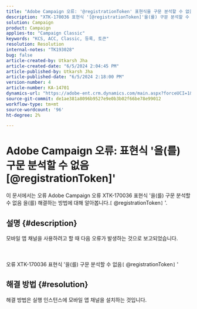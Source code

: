 ```yaml
---
title: "Adobe Campaign 오류: '@registrationToken' 표현식을 구문 분석할 수 없음"
description: "XTK-170036 표현식 '[@registrationToken]'을(를) 구문 분석할 수 없음 오류를 해결하는 방법에 대해 알아봅니다."
solution: Campaign
product: Campaign
applies-to: "Campaign Classic"
keywords: "KCS, ACC, Classic, 등록, 토큰"
resolution: Resolution
internal-notes: "TK193028"
bug: false
article-created-by: Utkarsh Jha
article-created-date: "6/5/2024 2:04:45 PM"
article-published-by: Utkarsh Jha
article-published-date: "6/5/2024 2:18:00 PM"
version-number: 4
article-number: KA-14701
dynamics-url: "https://adobe-ent.crm.dynamics.com/main.aspx?forceUCI=1&pagetype=entityrecord&etn=knowledgearticle&id=f6605a8f-4423-ef11-840a-000d3a37eaf2"
source-git-commit: de1ae381a8096b9527e9e0b3b02f66be78e99012
workflow-type: tm+mt
source-wordcount: '96'
ht-degree: 2%

---
```


# Adobe Campaign 오류: 표현식 &#39;을(를) 구문 분석할 수 없음[@registrationToken]&#39;


이 문서에서는 오류 Adobe Campaign 오류 XTK-170036 표현식 &#39;을(를) 구문 분석할 수 없음 을(를) 해결하는 방법에 대해 알아봅니다.`[` @registrationToken`]` &#39;.

## 설명 {#description}

모바일 앱 채널을 사용하려고 할 때 다음 오류가 발생하는 것으로 보고되었습니다.<br><br> <br><br>오류 XTK-170036 표현식 &#39;을(를) 구문 분석할 수 없음`[` @registrationToken`]` &#39;

## 해결 방법 {#resolution}


해결 방법은 실행 인스턴스에 모바일 앱 채널을 설치하는 것입니다.
